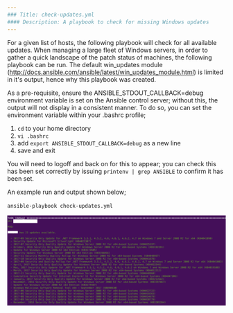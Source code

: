```yaml
---
### Title: check-updates.yml
#### Description: A playbook to check for missing Windows updates
---
```


For a given list of hosts, the following playbook will check for all available updates. When managing a large fleet of Windows servers, in order to gather a quick landscape of the patch status of machines, the following playbook can be run. The default win_updates module (http://docs.ansible.com/ansible/latest/win_updates_module.html) is limited in it's output, hence why this playbook was created.

As a pre-requisite, ensure the ANSIBLE_STDOUT_CALLBACK=debug environment variable is set on the Ansible control server; without this, the output will not display in a consistent manner. To do so, you can set the environment variable within your .bashrc profile;

1. `cd` to your home directory
2. `vi .bashrc`
3. add `export ANSIBLE_STDOUT_CALLBACK=debug` as a new line
4. save and exit

You will need to logoff and back on for this to appear; you can check this has been set correctly by issuing `printenv | grep ANSIBLE` to confirm it has been set.

An example run and output shown below;

`ansible-playbook check-updates.yml`

![](output.png)
